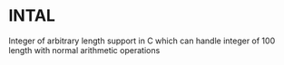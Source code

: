 # INTAL
Integer of arbitrary length support in C which can handle integer of 100 length with normal arithmetic operations 
